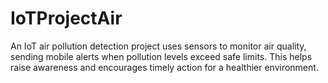 # IoTProjectAir
 An IoT air pollution detection project uses sensors to monitor air quality, sending mobile alerts when pollution levels exceed safe limits. This helps raise awareness and encourages timely action for a healthier environment.
